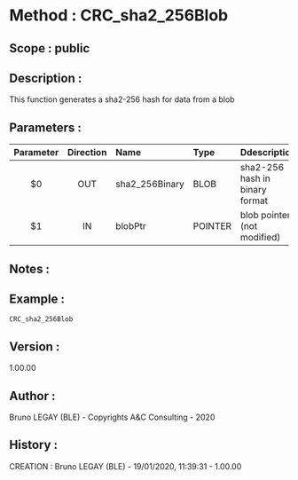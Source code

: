 ﻿# **Method :** CRC_sha2_256Blob## **Scope :** public## **Description :** This function generates a sha2-256 hash for data from a blob## **Parameters :** | Parameter | Direction | Name | Type | Ddescription | |:----:|:----:|:----|:----|:----| | $0 | OUT | sha2_256Binary | BLOB | sha2-256 hash in binary format | | $1 | IN | blobPtr | POINTER | blob pointer (not modified) | ## **Notes :** ## **Example :** ```CRC_sha2_256Blob```## **Version :** 1.00.00## **Author :** Bruno LEGAY (BLE) - Copyrights A&C Consulting - 2020## **History :**  CREATION : Bruno LEGAY (BLE) - 19/01/2020, 11:39:31 - 1.00.00